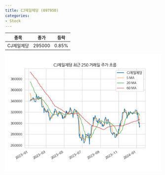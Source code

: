 ```yaml
---
title: CJ제일제당 (097950)
categories:
- Stock
---
```


|종목|종가|등락|
|----|----|----|
|CJ제일제당|295000|0.85%|

<!-- more -->

![097950](/assets/images/stock/097950.png)
